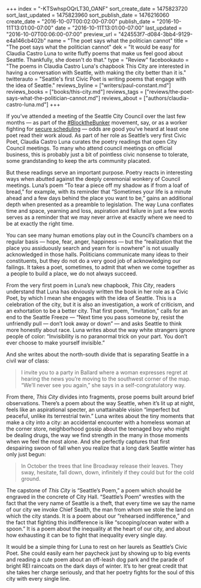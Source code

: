 +++
index = "-KTSwhspOQrLT30_OANF"
sort_create_date = 1475823720
sort_last_updated = 1475823960
sort_publish_date = 1476216060
create_date = "2016-10-07T00:02:00-07:00"
publish_date = "2016-10-11T13:01:00-07:00"
date = "2016-10-11T13:01:00-07:00"
last_updated = "2016-10-07T00:06:00-07:00"
preview_url = "424553f7-d084-3bb4-9129-e4a146cb402b"
name = "The poet says what the politician cannot"
title = "The poet says what the politician cannot"
dek = "It would be easy for Claudia Castro Luna to write fluffy poems that make us feel good about Seattle. Thankfully, she doesn't do that."
type = "Review"
facebookauto = "The poems in Claudia Castro Luna's chapbook This City are interested in having a conversation with Seattle, with making the city better than it is."
twitterauto = "Seattle's first Civic Poet is writing poems that engage with the idea of Seattle."
reviews_byline = ["writers/paul-constant.md"]
reviews_books = ["books/this-city.md"]
reviews_tags = ["reviews/the-poet-says-what-the-politician-cannot.md"]
reviews_about = ["authors/claudia-castro-luna.md"]
+++

If you’ve attended a meeting of the Seattle City Council over the last few months — as part of the [#BlocktheBunker](https://blockthebunker.org/) movement, say, or as a worker fighting for [secure scheduling](http://www.kiro7.com/news/local/seattle-city-council-to-take-final-vote-on-secure-scheduling-law/447482478) — odds are good you’ve heard at least one poet read their work aloud. As part of her role as Seattle’s very first Civic Poet, Claudia Castro Luna curates the poetry readings that open City Council meetings. To many who attend council meetings on official business, this is probably just a bit of pointless civic nonsense to tolerate, some grandstanding to keep the arts community placated.

But these readings serve an important purpose. Poetry reacts in interesting ways when abutted against the deeply ceremonial wonkery of Council meetings. Luna’s poem “To tear a piece off my shadow as if from a loaf of bread,” for example, with its reminder that “Sometimes your life is a minute ahead and a few days behind the place you want to be,” gains an additional depth when presented as a preamble to legislation. The way Luna conflates time and space, yearning and loss, aspiration and failure in just a few words serves as a reminder that we may never arrive at exactly where we need to be at exactly the right time. 

You can see many human emotions play out in the Council’s chambers on a regular basis — hope, fear, anger, happiness — but the “realization that the place you assiduously search and yearn for is nowhere” is not usually acknowledged in those halls. Politicians communicate many ideas to their constituents, but they do not do a very good job of acknowledging our failings. It takes a poet, sometimes, to admit that when we come together as a people to build a place, we do not always succeed.

From the very first poem in Luna’s new chapbook, *This City*, readers understand that Luna has obviously written the book in her role as a Civic Poet, by which I mean she engages with the idea of Seattle. This is a celebration of the city, but it is also an investigation, a work of criticism, and an exhortation to be a better city. That first poem, “Invitation,” calls for an end to the Seattle Freeze — “Next time you pass someone by, resist the unfriendly pull — don’t look away or down” — and asks Seattle to think more honestly about race. Luna writes about the way white strangers ignore people of color: “Invisibility is no paranormal trick on your part. You don’t ever choose to make yourself invisible.” 

And she writes about the north-south divide that is separating Seattle in a civil war of class: 

<blockquote>I invite you to a party in Ballard where a woman expresses regret at hearing the news you’re moving to the southwest corner of the map. “We’ll never see you again,” she says in a self-congratulatory way.</blockquote>

From there, *This City* divides into fragments, prose poems built around brief observations. There’s a poem about the way Seattle, when it’s lit up at night, feels like an aspirational specter, an unattainable vision “imperfect but peaceful, unlike its terrestrial twin.” Luna writes about the tiny moments that make a city into a city: an accidental encounter with a homeless woman at the corner store, neighborhood gossip about the teenaged boy who might be dealing drugs, the way we find strength in the many in those moments when we feel the most alone. And she perfectly captures that first despairing swoon of fall when you realize that a long dark Seattle winter has only just begun:

<blockquote>In October the trees that line Broadway release their leaves. They sway, hesitate, fall down, down, infinitely if they could but for the cold ground.</blockquote>

The capstone of *This City* is “Seattle’s Poem,” a poem which should be engraved in the concrete of City Hall. “Seattle’s Poem” wrestles with the fact that the very name of Seattle is a theft, that every time we say the name of our city we invoke Chief Sealth, the man from whom we stole the land on which the city stands. It is a poem about our “rehearsed indifference,” and the fact that fighting this indifference is like “scooping/ocean water with a spoon.” It is a poem about the inequality at the heart of our city, and about how exhausting it can be to fight that inequality every single day.

It would be a simple thing for Luna to rest on her laurels as Seattle’s Civic Poet. She could easily earn her paycheck just by showing up to big events and reading a cute poem about an off-leash dog park and the parade of bright REI raincoats on the dark days of winter. It’s to her great credit that she takes her charge seriously, and that her poetry fights for the soul of this city with every single line.